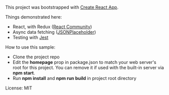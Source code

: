 This project was bootstrapped with [Create React App](https://github.com/facebookincubator/create-react-app).

Things demonstrated here:

+ React, with Redux ([React Community](https://github.com/reactjs))
+ Async data fetching ([JSONPlaceholder](https://jsonplaceholder.typicode.com/))
+ Testing with [Jest ](https://facebook.github.io/jest/)

How to use this sample:

+ Clone the project repo
+ Edit the __homepage__ prop in package.json to match your web server's root for this project. You can remove it if used with the built-in server via __npm start__.
+ Run __npm install__ and __npm run build__ in project root directory

License: MIT
